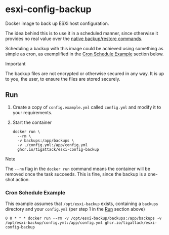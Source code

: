 # esxi-config-backup

Docker image to back up ESXi host configuration.

The idea behind this is to use it in a scheduled manner, since otherwise it provides no real value over the [native backup/restore commands](https://kb.vmware.com/s/article/2042141).

Scheduling a backup with this image could be achieved using something as simple as cron, as exemplified in the [Cron Schedule Example](#cron-schedule-example) section below.

> [!IMPORTANT]  
> The backup files are not encrypted or otherwise secured in any way. It is up to you, the user, to ensure the files are stored securely.

## Run

1. Create a copy of `config.example.yml` called `config.yml` and modify it to your requirements.

2. Start the container
    ```shell
    docker run \
      --rm \
      -v backups:/app/backups \
      -v ./config.yml:/app/config.yml
      ghcr.io/tigattack/esxi-config-backup
    ```

> [!NOTE]  
> The `--rm` flag in the `docker run` command means the container will be removed once the task succeeds. This is fine, since the backup is a one-shot action.

### Cron Schedule Example

This example assumes that `/opt/esxi-backup` exists, containing a `backups` directory and your `config.yml` (per step 1 in the [Run](#run) section above)

`0 0 * * * docker run --rm -v /opt/esxi-backup/backups:/app/backups -v /opt/esxi-backup/config.yml:/app/config.yml ghcr.io/tigattack/esxi-config-backup`
